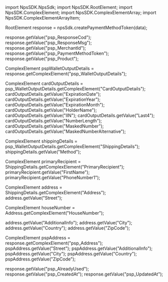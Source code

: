 import NpsSDK.NpsSdk;
import NpsSDK.RootElement;
import NpsSDK.ComplexElement;
import NpsSDK.ComplexElementArray;
import NpsSDK.ComplexElementArrayItem;

RootElement response = npsSdk.createPaymentMethodToken(data);

response.getValue("psp_ResponseCod");
response.getValue("psp_ResponseMsg");
response.getValue("psp_MerchantId");
response.getValue("psp_PaymentMethodToken");
response.getValue("psp_Product");

ComplexElement pspWalletOutputDetails = response.getComplexElement("psp_WalletOutputDetails");

ComplexElement cardOutputDetails = psp_WalletOutputDetails.getComplexElement("CardOutputDetails");
cardOutputDetails.getValue("ExpirationDate");
cardOutputDetails.getValue("ExpirationYear");
cardOutputDetails.getValue("ExpirationMonth");
cardOutputDetails.getValue("HolderName");
cardOutputDetails.getValue("IIN");
cardOutputDetails.getValue("Last4");
cardOutputDetails.getValue("NumberLength");
cardOutputDetails.getValue("MaskedNumber");
cardOutputDetails.getValue("MaskedNumberAlternative");


ComplexElement shippingDetails = psp_WalletOutputDetails.getComplexElement("ShippingDetails");
shippingDetails.getValue("Method");

ComplexElement primaryRecipient = ShippingDetails.getComplexElement("PrimaryRecipient");
primaryRecipient.getValue("FirstName");
primaryRecipient.getValue("PhoneNumber1");


ComplexElement address = ShippingDetails.getComplexElement("Address");
address.getValue("Street");

ComplexElement houseNumber = Address.getComplexElement("HouseNumber");

address.getValue("AdditionalInfo");
address.getValue("City");
address.getValue("Country");
address.getValue("ZipCode");




ComplexElement pspAddress = response.getComplexElement("psp_Address");
pspAddress.getValue("Street");
pspAddress.getValue("AdditionalInfo");
pspAddress.getValue("City");
pspAddress.getValue("Country");
pspAddress.getValue("ZipCode");

response.getValue("psp_AlreadyUsed");
response.getValue("psp_CreatedAt");
response.getValue("psp_UpdatedAt");
